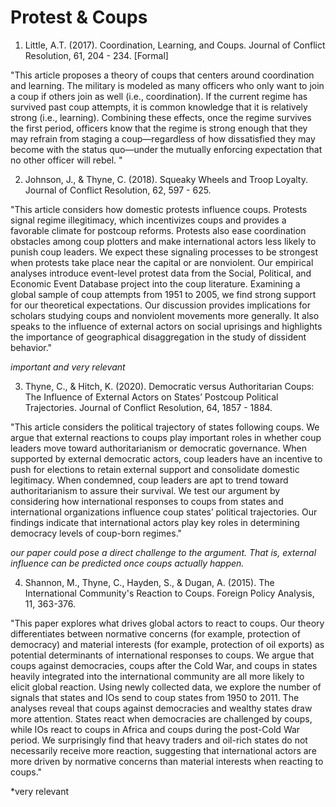 # Protest & Coups

01. Little, A.T. (2017). Coordination, Learning, and Coups. Journal of Conflict Resolution, 61, 204 - 234. [Formal]

"This article proposes a theory of coups that centers around coordination and learning. The military is modeled as many officers who only want to join a coup if others join as well (i.e., coordination). If the current regime has survived past coup attempts, it is common knowledge that it is relatively strong (i.e., learning). Combining these effects, once the regime survives the first period, officers know that the regime is strong enough that they may refrain from staging a coup—regardless of how dissatisfied they may become with the status quo—under the mutually enforcing expectation that no other officer will rebel. "


02. Johnson, J., & Thyne, C. (2018). Squeaky Wheels and Troop Loyalty. Journal of Conflict Resolution, 62, 597 - 625.

"This article considers how domestic protests influence coups. Protests signal regime illegitimacy, which incentivizes coups and provides a favorable climate for postcoup reforms. Protests also ease coordination obstacles among coup plotters and make international actors less likely to punish coup leaders. We expect these signaling processes to be strongest when protests take place near the capital or are nonviolent. Our empirical analyses introduce event-level protest data from the Social, Political, and Economic Event Database project into the coup literature. Examining a global sample of coup attempts from 1951 to 2005, we find strong support for our theoretical expectations. Our discussion provides implications for scholars studying coups and nonviolent movements more generally. It also speaks to the influence of external actors on social uprisings and highlights the importance of geographical disaggregation in the study of dissident behavior."

*important and very relevant*

03. Thyne, C., & Hitch, K. (2020). Democratic versus Authoritarian Coups: The Influence of External Actors on States’ Postcoup Political Trajectories. Journal of Conflict Resolution, 64, 1857 - 1884.

"This article considers the political trajectory of states following coups. We argue that external reactions to coups play important roles in whether coup leaders move toward authoritarianism or democratic governance. When supported by external democratic actors, coup leaders have an incentive to push for elections to retain external support and consolidate domestic legitimacy. When condemned, coup leaders are apt to trend toward authoritarianism to assure their survival. We test our argument by considering how international responses to coups from states and international organizations influence coup states’ political trajectories. Our findings indicate that international actors play key roles in determining democracy levels of coup-born regimes."

*our paper could pose a direct challenge to the argument. That is, external influence can be predicted once coups actually happen.*

04. Shannon, M., Thyne, C., Hayden, S., & Dugan, A. (2015). The International Community's Reaction to Coups. Foreign Policy Analysis, 11, 363-376.


"This paper explores what drives global actors to react to coups. Our theory differentiates between normative concerns (for example, protection of democracy) and material interests (for example, protection of oil exports) as potential determinants of international responses to coups. We argue that coups against democracies, coups after the Cold War, and coups in states heavily integrated into the international community are all more likely to elicit global reaction. Using newly collected data, we explore the number of signals that states and IOs send to coup states from 1950 to 2011. The analyses reveal that coups against democracies and wealthy states draw more attention. States react when democracies are challenged by coups, while IOs react to coups in Africa and coups during the post-Cold War period. We surprisingly find that heavy traders and oil-rich states do not necessarily receive more reaction, suggesting that international actors are more driven by normative concerns than material interests when reacting to coups."

*very relevant

